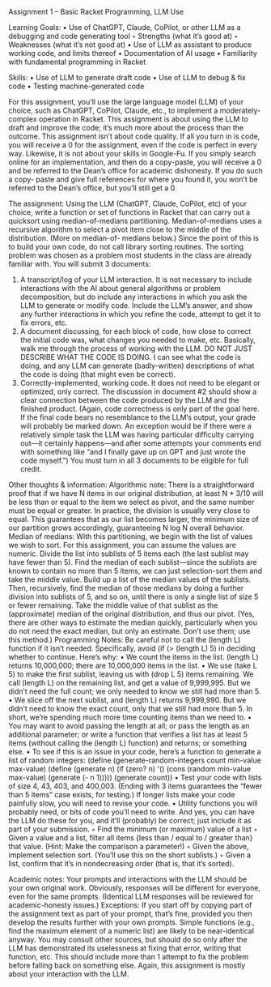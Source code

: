 Assignment 1 – Basic Racket Programming, LLM Use

Learning Goals:
• Use of ChatGPT, Claude, CoPilot, or other LLM as a debugging and code generating tool
◦ Strengths (what it’s good at)
◦ Weaknesses (what it’s not good at)
• Use of LLM as assistant to produce working code, and limits thereof
• Documentation of AI usage
• Familiarity with fundamental programming in Racket

Skills:
• Use of LLM to generate draft code
• Use of LLM to debug & fix code
• Testing machine-generated code

For this assignment, you’ll use the large language model (LLM) of your choice, such as ChatGPT,
CoPilot, Claude, etc., to implement a moderately-complex operation in Racket.
This assignment is about using the LLM to draft and improve the code; it’s much more about the
process than the outcome. This assignment isn’t about code quality. If all you turn in is code, you will
receive a 0 for the assignment, even if the code is perfect in every way. Likewise, it is not about
your skills in Google-Fu. If you simply search online for an implementation, and then do a copy-paste,
you will receive a 0 and be referred to the Dean’s office for academic dishonesty. If you do such a copy-
paste and give full references for where you found it, you won’t be referred to the Dean’s office, but
you’ll still get a 0.

The assignment:
Using the LLM (ChatGPT, Claude, CoPilot, etc) of your choice, write a function or set of functions in
Racket that can carry out a quicksort using median-of-medians partitioning. Median-of-medians uses
a recursive algorithm to select a pivot item close to the middle of the distribution. (More on median-of-
medians below.)
Since the point of this is to build your own code, do not call library sorting routines. The sorting
problem was chosen as a problem most students in the class are already familiar with.
You will submit 3 documents:
1. A transcript/log of your LLM interaction. It is not necessary to include interactions with the AI
about general algorithms or problem decomposition, but do include any interactions in which
you ask the LLM to generate or modify code. Include the LLM’s answer, and show any further
interactions in which you refine the code, attempt to get it to fix errors, etc.
2. A document discussing, for each block of code, how close to correct the initial code was, what
changes you needed to make, etc. Basically, walk me through the process of working with the
LLM. DO NOT JUST DESCRIBE WHAT THE CODE IS DOING. I can see what the code is
doing, and any LLM can generate (badly-written) descriptions of what the code is doing (that
might even be correct).
3. Correctly-implemented, working code. It does not need to be elegant or optimized, only
correct. The discussion in document #2 should show a clear connection between the code
produced by the LLM and the finished product. (Again, code correctness is only part of the goal
here. If the final code bears no resemblance to the LLM’s output, your grade will probably be
marked down. An exception would be if there were a relatively simple task the LLM was
having particular difficulty carrying out—it certainly happens—and after some attempts your
comments end with something like “and I finally gave up on GPT and just wrote the code
myself.”)
You must turn in all 3 documents to be eligible for full credit.

Other thoughts & information:
Algorithmic note: There is a straightforward proof that if we have N items in our original distribution,
at least N * 3/10 will be less than or equal to the item we select as pivot, and the same number must be
equal or greater. In practice, the division is usually very close to equal. This guarantees that as our list
becomes larger, the minimum size of our partition grows accordingly, guaranteeing N log N overall
behavior.
Median of medians: With this partitioning, we begin with the list of values we wish to sort. For this
assignment, you can assume the values are numeric. Divide the list into sublists of 5 items each (the
last sublist may have fewer than 5). Find the median of each sublist—since the sublists are known to
contain no more than 5 items, we can just selection-sort them and take the middle value. Build up a list
of the median values of the sublists. Then, recursively, find the median of those medians by doing a
further division into sublists of 5, and so on, until there is only a single list of size 5 or fewer remaining.
Take the middle value of that sublist as the (approximate) median of the original distribution, and
thus our pivot.
(Yes, there are other ways to estimate the median quickly, particularly when you do not need the exact
median, but only an estimate. Don’t use them; use this method.)
Programming Notes: Be careful not to call the (length L) function if it isn’t needed. Specifically, avoid
(if (> (length L) 5) in deciding whether to continue. Here’s why:
• We count the items in the list. (length L) returns 10,000,000; there are 10,000,000 items in
the list.
• We use (take L 5) to make the first sublist, leaving us with (drop L 5) items remaining.
We call (length L) on the remaining list, and get a value of 9,999,995. But we didn’t need the
full count; we only needed to know we still had more than 5.
• We slice off the next sublist, and (length L) returns 9,999,990. But we didn’t need to know
the exact count, only that we still had more than 5. In short, we’re spending much more time
counting items than we need to.
• You may want to avoid passing the length at all; or pass the length as an additional parameter;
or write a function that verifies a list has at least 5 items (without calling the (length L)
function) and returns; or something else.
• To see if this is an issue in your code, here’s a function to generate a list of random integers:
(define (generate-random-integers count min-value max-value)
(define (generate n)
(if (zero? n)
'()
(cons (random min-value max-value)
(generate (- n 1)))))
(generate count))
• Test your code with lists of size 4, 43, 403, and 400,003. (Ending with 3 items guarantees the
“fewer than 5 items” case exists, for testing.) If longer lists make your code painfully slow, you
will need to revise your code.
• Utility functions you will probably need, or bits of code you’ll need to write. And yes, you can
have the LLM do these for you, and it’ll (probably) be correct; just include it as part of your
submission.
◦ Find the minimum (or maximum) value of a list
◦ Given a value and a list, filter all items {less than / equal to / greater than} that value. (Hint:
Make the comparison a parameter!)
◦ Given the above, implement selection sort. (You’ll use this on the short sublists.)
◦ Given a list, confirm that it’s in nondecreasing order (that is, that it’s sorted).

Academic notes: Your prompts and interactions with the LLM should be your own original work.
Obviously, responses will be different for everyone, even for the same prompts. (Identical LLM
responses will be reviewed for academic-honesty issues.) Exceptions: If you start off by copying part of
the assignment text as part of your prompt, that’s fine, provided you then develop the results further
with your own prompts. Simple functions (e.g., find the maximum element of a numeric list) are likely
to be near-identical anyway.
You may consult other sources, but should do so only after the LLM has demonstrated its uselessness at
fixing that error, writing that function, etc. This should include more than 1 attempt to fix the problem
before falling back on something else. Again, this assignment is mostly about your interaction with the
LLM.
